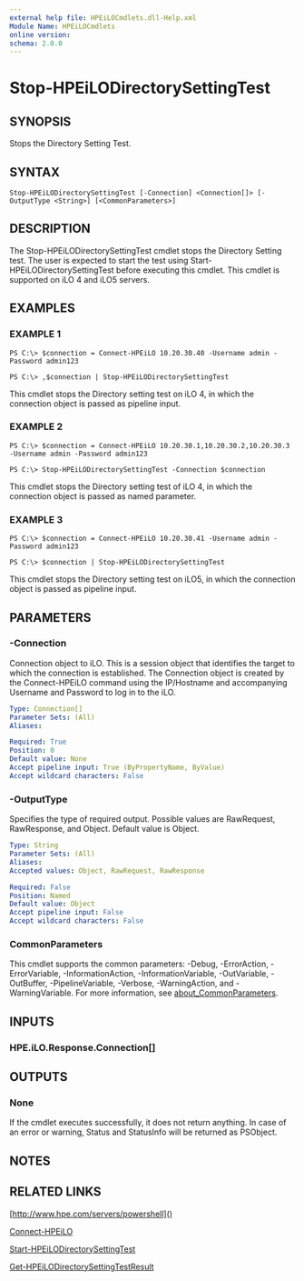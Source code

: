 ```yaml
---
external help file: HPEiLOCmdlets.dll-Help.xml
Module Name: HPEiLOCmdlets
online version:
schema: 2.0.0
---
```


# Stop-HPEiLODirectorySettingTest

## SYNOPSIS
Stops the Directory Setting Test.

## SYNTAX

```
Stop-HPEiLODirectorySettingTest [-Connection] <Connection[]> [-OutputType <String>] [<CommonParameters>]
```

## DESCRIPTION
The Stop-HPEiLODirectorySettingTest cmdlet stops the Directory Setting test.
The user is expected to start the test using Start-HPEiLODirectorySettingTest before executing this cmdlet.
This cmdlet is supported on iLO 4 and iLO5 servers.

## EXAMPLES

### EXAMPLE 1
```
PS C:\> $connection = Connect-HPEiLO 10.20.30.40 -Username admin -Password admin123 

PS C:\> ,$connection | Stop-HPEiLODirectorySettingTest
```

This cmdlet stops the Directory setting test on iLO 4, in which the connection object is passed as pipeline input.

### EXAMPLE 2
```
PS C:\> $connection = Connect-HPEiLO 10.20.30.1,10.20.30.2,10.20.30.3 -Username admin -Password admin123 

PS C:\> Stop-HPEiLODirectorySettingTest -Connection $connection
```

This cmdlet stops the Directory setting test of iLO 4, in which the connection object is passed as named parameter.

### EXAMPLE 3
```
PS C:\> $connection = Connect-HPEiLO 10.20.30.41 -Username admin -Password admin123 

PS C:\> $connection | Stop-HPEiLODirectorySettingTest
```

This cmdlet stops the Directory setting test on iLO5, in which the connection object is passed as pipeline input.

## PARAMETERS

### -Connection
Connection object to iLO.
This is a session object that identifies the target to which the connection is established.
The Connection object is created by the Connect-HPEiLO command using the IP/Hostname and accompanying Username and Password to log in to the iLO.

```yaml
Type: Connection[]
Parameter Sets: (All)
Aliases:

Required: True
Position: 0
Default value: None
Accept pipeline input: True (ByPropertyName, ByValue)
Accept wildcard characters: False
```

### -OutputType
Specifies the type of required output.
Possible values are RawRequest, RawResponse, and Object.
Default value is Object.

```yaml
Type: String
Parameter Sets: (All)
Aliases:
Accepted values: Object, RawRequest, RawResponse

Required: False
Position: Named
Default value: Object
Accept pipeline input: False
Accept wildcard characters: False
```

### CommonParameters
This cmdlet supports the common parameters: -Debug, -ErrorAction, -ErrorVariable, -InformationAction, -InformationVariable, -OutVariable, -OutBuffer, -PipelineVariable, -Verbose, -WarningAction, and -WarningVariable. For more information, see [about_CommonParameters](http://go.microsoft.com/fwlink/?LinkID=113216).

## INPUTS

### HPE.iLO.Response.Connection[]
## OUTPUTS

### None
If the cmdlet executes successfully, it does not return anything.
In case of an error or warning, Status and StatusInfo will be returned as PSObject.

## NOTES

## RELATED LINKS

[http://www.hpe.com/servers/powershell]()

[Connect-HPEiLO]()

[Start-HPEiLODirectorySettingTest]()

[Get-HPEiLODirectorySettingTestResult]()

